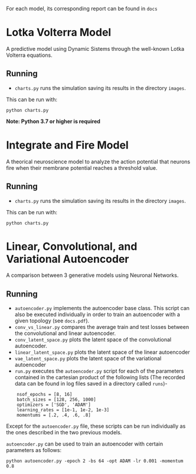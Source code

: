 For each model, its corresponding report can be found in ```docs```


# Lotka Volterra Model

A predictive model using Dynamic Sistems through the well-known Lotka Volterra equations.

## Running

- ```charts.py``` runs the simulation saving its results in the directory ```images```.

This can be run with:

```
python charts.py
```

**Note: Python 3.7 or higher is required**

# Integrate and Fire Model

A theorical neuroscience model to analyze the action potential that neurons fire when their membrane potential reaches a threshold value.

## Running

- ```charts.py``` runs the simulation saving its results in the directory ```images```.

This can be run with:

```
python charts.py
```

# Linear, Convolutional, and Variational Autoencoder

A comparison between 3 generative models using Neuronal Networks.

## Running

- ```autoencoder.py``` implements the autoencoder base class. This script can also be executed individually in order to train an autoencoder with a given  topology (see ```docs.pdf```).
- ```conv_vs_linear.py``` compares the average train and test losses between the convolutional and linear autoencoder.
- ```conv_latent_space.py``` plots the latent space of the convolutional autoencoder.
- ```linear_latent_space.py``` plots the latent space of the linear autoencoder
- ```vae_latent_space.py``` plots the latent space of the variational autoencoder
- ```run.py``` executes the ```autoencoder.py``` script for each of the parameters contained in the cartesian product of the following lists (The recorded data can be found in log files saved in a directory called ```runs```)-
```
    nsof_epochs = [8, 16]
    batch_sizes = [128, 256, 1000]
    optimizers = ['SGD', 'ADAM']
    learning_rates = [1e-1, 1e-2, 1e-3]
    momentums = [.2, .4, .6, .8]
```
Except for the ```autoencoder.py``` file, these scripts can be run individually as the ones described in the two previous models.


```autoencoder.py``` can be used to train an autoencoder with certain parameters as follows:
```
python autoencoder.py -epoch 2 -bs 64 -opt ADAM -lr 0.001 -momentum 0.8
```
